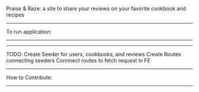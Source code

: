 Praise & Raze: a site to share your reviews on your favorite cookbook and recipes

<!-- INSERT PHOTO OF RUNNING APPLICATION -->

________________________________________________________________________________
To run application:

________________________________________________________________________________

<!--install repository locally, yarn install, yarn run dev, local host3000? -->

________________________________________________________________________________
TODO:
Create Seeder for users, cookbooks, and reviews
Create Routes connecting seeders
Connnect routes to fetch request in FE

________________________________________________________________________________
How to Contribute:


________________________________________________________________________________
